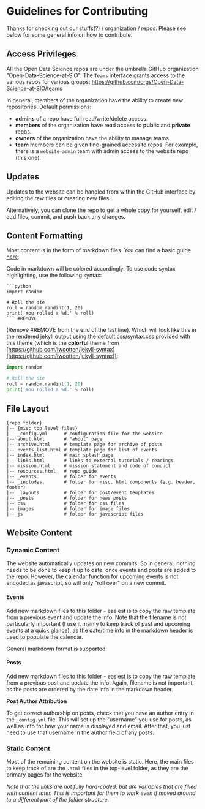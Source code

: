 # Guidelines for Contributing

Thanks for checking out our stuffs(?) / organization / repos. Please see below for some general info on how to contribute.

## Access Privileges

All the Open Data Science repos are under the umbrella GitHub organization "Open-Data-Science-at-SIO". The `Teams` interface grants access to the various repos for various groups:
https://github.com/orgs/Open-Data-Science-at-SIO/teams

In general, members of the organization have the ability to create new repositories.
Default permissions:
* **admins** of a repo have full read/write/delete access.
* **members** of the organization have read access to **public** and **private** repos.
* **owners** of the organization have the ability to manage teams.
* **team** members can be given fine-grained access to repos. For example, there is a `website-admin` team with admin access to the website repo (this one).

## Updates

Updates to the website can be handled from within the GitHub interface by editing the raw files or creating new files.

Alternatively, you can clone the repo to get a whole copy for yourself, edit / add files, commit, and push back any changes.

## Content Formatting

Most content is in the form of markdown files. You can find a basic guide [here](https://guides.github.com/features/mastering-markdown/). 

Code in markdown will be colored accordingly. To use code syntax highlighting, use the following syntax:

```
```python
import random

# Roll the die
roll = random.randint(1, 20)
print('You rolled a %d.' % roll)
``` #REMOVE
```

(Remove #REMOVE from the end of the last line). Which will look like this in
the rendered jekyll output using the default css/syntax.css provided with this
theme (which is the **colorful** theme from [https://github.com/iwootten/jekyll-syntax](https://github.com/iwootten/jekyll-syntax)):

```python
import random

# Roll the die
roll = random.randint(1, 20)
print('You rolled a %d.' % roll)
```

## File Layout
```
{repo folder}
|-- {misc top level files}
|-- _config.yml      # configuration file for the website
|-- about.html       # "about" page
|-- archive.html     # template page for archive of posts
|-- events_list.html # template page for list of events
|-- index.html       # main splash page
|-- links.html       # links to external tutorials / readings
|-- mission.html     # mission statement and code of conduct
|-- resources.html   # repo guide
|-- _events          # folder for events
|-- _includes        # folder for misc. html components (e.g. header, footer)
|-- _layouts         # folder for post/event templates
|-- _posts           # folder for news posts
|-- css              # folder for css files
|-- images           # folder for image files
|-- js               # folder for javascript files
```

## Website Content

### Dynamic Content

The website automatically updates on new commits. So in general, nothing needs to be done to keep it up to date, once events and posts are added to the repo. However, the calendar function for upcoming events is not encoded as javascript, so will only "roll over" on a new commit. 

#### Events

Add new markdown files to this folder - easiest is to copy the raw template from a previous event and update the info. Note that the filename is not particularly important (I use it mainly to keep track of past and upcoming events at a quick glance), as the date/time info in the markdown header is used to populate the calendar.

General markdown format is supported.

#### Posts

Add new markdown files to this folder - easiest is to copy the raw template from a previous post and update the info. Again, filename is not important, as the posts are ordered by the date info in the markdown header.

**Post Author Attribution**

To get correct authorship on posts, check that you have an author entry in the `_config.yml` file. This will set up the "username" you use for posts, as well as info for how your name is displayed and email. After that, you just need to use that username in the author field of any posts.

### Static Content

Most of the remaining content on the website is static. Here, the main files to keep track of are the `.html` files in the top-level folder, as they are the primary pages for the website. 

*Note that the links are not fully hard-coded, but are variables that are filled with content later. This is important for them to work even if moved around to a different part of the folder structure.*

